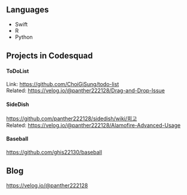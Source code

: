 ## Languages

- Swift
- R
- Python

## Projects in Codesquad

#### ToDoList

Link: <https://github.com/ChoiGiSung/todo-list><br>Related: <https://velog.io/@panther222128/Drag-and-Drop-Issue>

#### SideDish

<https://github.com/panther222128/sidedish/wiki/회고><br>Related: <https://velog.io/@panther222128/Alamofire-Advanced-Usage>

#### Baseball

<https://github.com/ghis22130/baseball>

## Blog

<https://velog.io/@panther222128>
